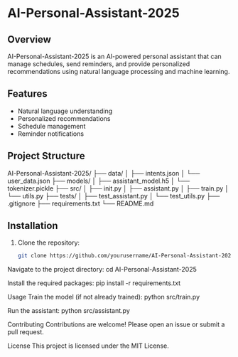 # AI-Personal-Assistant-2025

## Overview
AI-Personal-Assistant-2025 is an AI-powered personal assistant that can manage schedules, send reminders, and provide personalized recommendations using natural language processing and machine learning.

## Features
- Natural language understanding
- Personalized recommendations
- Schedule management
- Reminder notifications

## Project Structure

AI-Personal-Assistant-2025/ ├── data/ │ ├── intents.json │ └── user_data.json ├── models/ │ ├── assistant_model.h5 │ └── tokenizer.pickle ├── src/ │ ├── init.py │ ├── assistant.py │ ├── train.py │ └── utils.py ├── tests/ │ ├── test_assistant.py │ └── test_utils.py ├── .gitignore ├── requirements.txt └── README.md


## Installation
1. Clone the repository:
   ```bash
   git clone https://github.com/yourusername/AI-Personal-Assistant-2025.git

Navigate to the project directory:
cd AI-Personal-Assistant-2025

Install the required packages:
pip install -r requirements.txt

Usage
Train the model (if not already trained):
python src/train.py

Run the assistant:
python src/assistant.py

Contributing
Contributions are welcome! Please open an issue or submit a pull request.

License
This project is licensed under the MIT License.
